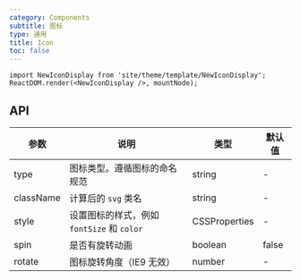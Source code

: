 ```yaml
---
category: Components
subtitle: 图标
type: 通用
title: Icon
toc: false
---
```


```__react
import NewIconDisplay from 'site/theme/template/NewIconDisplay';
ReactDOM.render(<NewIconDisplay />, mountNode);
```

## API

| 参数 | 说明 | 类型 | 默认值 |
| --- | --- | --- | --- |
| type | 图标类型。遵循图标的命名规范 | string | - |
| className | 计算后的 `svg` 类名 | string | - |
| style | 设置图标的样式，例如 `fontSize` 和 `color` | CSSProperties | - |
| spin | 是否有旋转动画 | boolean | false |
| rotate | 图标旋转角度（IE9 无效） | number | - |
